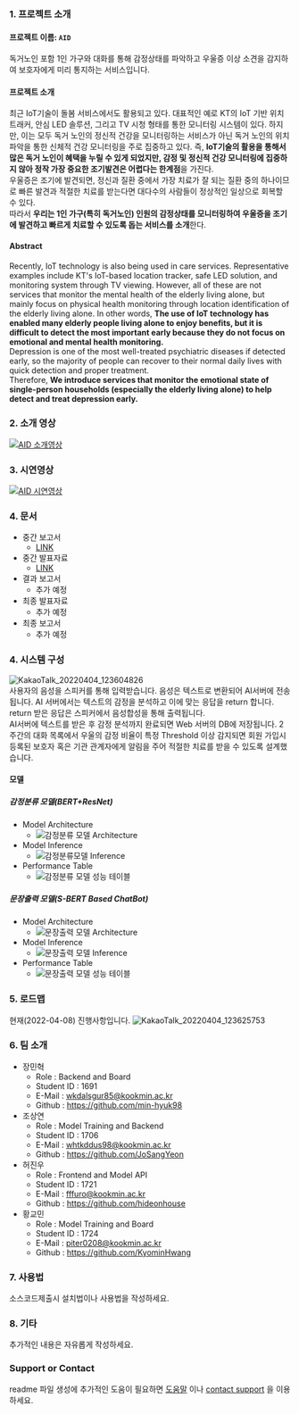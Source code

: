 ### 1. 프로젝트 소개

#### 프로젝트 이름: `AID`<br>

독거노인 포함 1인 가구와 대화를 통해 감정상태를 파악하고 우울증 이상 소견을 감지하여 보호자에게 미리 통지하는 서비스입니다.

#### 프로젝트 소개
최근 IoT기술이 돌봄 서비스에서도 활용되고 있다. 대표적인 예로 KT의 IoT 기반 위치 트래커, 안심 LED 솔루션, 그리고 TV 시청 형태를 통한 모니터링 시스템이 있다. 하지만, 이는 모두 독거 노인의 정신적 건강을 모니터링하는 서비스가 아닌 독거 노인의 위치 파악을 통한 신체적 건강 모니터링을 주로 집중하고 있다. 즉, **IoT기술의 활용을 통해서 많은 독거 노인이 혜택을 누릴 수 있게 되었지만, 감정 및 정신적 건강 모니터링에 집중하지 않아 정작 가장 중요한 조기발견은 어렵다는 한계점**을 가진다.<br>
우울증은 조기에 발견되면, 정신과 질환 중에서 가장 치료가 잘 되는 질환 중의 하나이므로 빠른 발견과 적절한 치료를 받는다면  대다수의 사람들이 정상적인 일상으로 회복할 수 있다.<br>
따라서 **우리는 1인 가구(특히 독거노인) 인원의 감정상태를 모니터링하여 우울증을 조기에 발견하고 빠르게 치료할 수 있도록 돕는 서비스를 소개**한다.

#### Abstract 
Recently, IoT technology is also being used in care services. Representative examples include KT's IoT-based location tracker, safe LED solution, and monitoring system through TV viewing. However, all of these are not services that monitor the mental health of the elderly living alone, but mainly focus on physical health monitoring through location identification of the elderly living alone. In other words, **The use of IoT technology has enabled many elderly people living alone to enjoy benefits, but it is difficult to detect the most important early because they do not focus on emotional and mental health monitoring.**<br>
Depression is one of the most well-treated psychiatric diseases if detected early, so the majority of people can recover to their normal daily lives with quick detection and proper treatment.<br>
Therefore, **We introduce services that monitor the emotional state of single-person households (especially the elderly living alone) to help detect and treat depression early.**

### 2. 소개 영상
[![AID 소개영상](https://user-images.githubusercontent.com/28241676/169647658-7b90d7d7-db92-49a3-8969-9ad81a0b9b78.png)](https://youtu.be/Tgn2YCNgPzI)

### 3. 시연영상
[![AID 시연영상](https://user-images.githubusercontent.com/28241676/161486795-f2f56b56-9951-4642-97c2-e13fcf37c5c0.png)](https://youtu.be/n1cOOWHSAmo)

### 4. 문서
+ 중간 보고서
  + [LINK](https://github.com/kookmin-sw/capstone-2022-12/blob/master/docs/%ED%8C%8012-%EC%A4%91%EA%B0%84%EB%B3%B4%EA%B3%A0%EC%84%9C.pdf)
+ 중간 발표자료
  + [LINK](https://github.com/kookmin-sw/capstone-2022-12/blob/master/docs/%ED%8C%8012-%EC%A4%91%EA%B0%84%EB%B0%9C%ED%91%9C%EC%9E%90%EB%A3%8C.pdf)
+ 결과 보고서
  + 추가 예정
+ 최종 발표자료
  + 추가 예정
+ 최종 보고서
  + 추가 예정

### 4. 시스템 구성
![KakaoTalk_20220404_123604826](https://user-images.githubusercontent.com/28241676/161470384-fdd1ca6d-78a4-44cb-ada1-420356924ffc.png)<br>
사용자의 음성을 스피커를 통해 입력받습니다. 음성은 텍스트로 변환되어 AI서버에 전송됩니다. AI 서버에서는 텍스트의 감정을 분석하고 이에 맞는 응답을 return 합니다. return 받은 응답은 스피커에서 음성합성을 통해 출력됩니다.<br>
AI서버에 텍스트를 받은 후 감정 분석까지 완료되면 Web 서버의 DB에 저장됩니다. 2주간의 대화 목록에서 우울의 감정 비율이 특정 Threshold 이상 감지되면 회원 가입시 등록된 보호자 혹은 기관 관계자에게 알림을 주어 적절한 치료를 받을 수 있도록 설계했습니다.

#### 모델
##### 감정분류 모델(BERT+ResNet)
+ Model Architecture 
  + ![감정분류 모델 Architecture](https://user-images.githubusercontent.com/28241676/169647189-833a96ca-8522-4c4e-b815-00edd807dd37.png)
+ Model Inference
  + ![감정분류모델 Inference](https://user-images.githubusercontent.com/28241676/169647405-29ad49fa-6b6f-4ba5-8b3f-6f7a129fb1dc.gif)
+ Performance Table
  + ![감정분류 모델 성능 테이블](https://user-images.githubusercontent.com/28241676/169647343-ec61f68e-ce83-4d4c-87db-858aecce2046.png)
##### 문장출력 모델(S-BERT Based ChatBot)
+ Model Architecture
  + ![문장출력 모델 Architecture](https://user-images.githubusercontent.com/28241676/169647285-933bb81b-fcdc-43cb-8187-8eb2b547ca8e.png)
+ Model Inference
  + ![문장출력 모델 Inference](https://user-images.githubusercontent.com/28241676/169647391-b9c80489-f164-4829-a2c7-8627c77175d4.gif)
+ Performance Table
  + ![문장출력 모델 성능 테이블](https://user-images.githubusercontent.com/28241676/169647356-942a6527-2b10-42cc-adee-2871c285e057.png)


### 5. 로드맵
현재(2022-04-08) 진행사항입니다.
![KakaoTalk_20220404_123625753](https://user-images.githubusercontent.com/28241676/161553779-f6d7ea59-85c3-43f0-9d5f-6ba8d7f6746d.png)

### 6. 팀 소개
* 장민혁
  * Role : Backend and Board
  * Student ID : 1691
  * E-Mail : wkdalsgur85@kookmin.ac.kr
  * Github : https://github.com/min-hyuk98
* 조상연
  * Role : Model Training and Backend
  * Student ID : 1706
  * E-Mail : whtkddus98@kookmin.ac.kr
  * Github : https://github.com/JoSangYeon
* 허진우
  * Role : Frontend and Model API
  * Student ID : 1721
  * E-Mail : fffuro@kookmin.ac.kr
  * Github : https://github.com/hideonhouse
* 황교민
  * Role : Model Training and Board
  * Student ID : 1724
  * E-Mail : piter0208@kookmin.ac.kr
  * Github : https://github.com/KyominHwang

### 7. 사용법

소스코드제출시 설치법이나 사용법을 작성하세요.

### 8. 기타

추가적인 내용은 자유롭게 작성하세요.

### Support or Contact

readme 파일 생성에 추가적인 도움이 필요하면 [도움말](https://help.github.com/articles/about-readmes/) 이나 [contact support](https://github.com/contact) 을 이용하세요.
